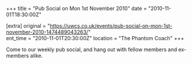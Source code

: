 +++
title = "Pub Social on Mon 1st November 2010"
date = "2010-11-01T18:30:00Z"

[extra]
original = "https://uwcs.co.uk/events/pub-social-on-mon-1st-november-2010-1474489043263/"    
ent_time = "2010-11-01T20:30:00Z"
location = "The Phantom Coach"
+++

Come to our weekly pub social, and hang out with fellow members and ex-members alike.

